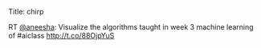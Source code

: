 Title: chirp

RT <a href="http://twitter.com/aneesha">@aneesha</a>: Visualize the algorithms taught in week 3 machine learning of #aiclass <a href="http://t.co/88OjpYuS">http://t.co/88OjpYuS</a>
